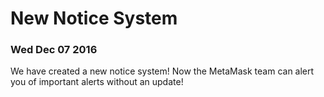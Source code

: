# New Notice System
### Wed Dec 07 2016

We have created a new notice system! Now the MetaMask team can alert you of important alerts without an update!
